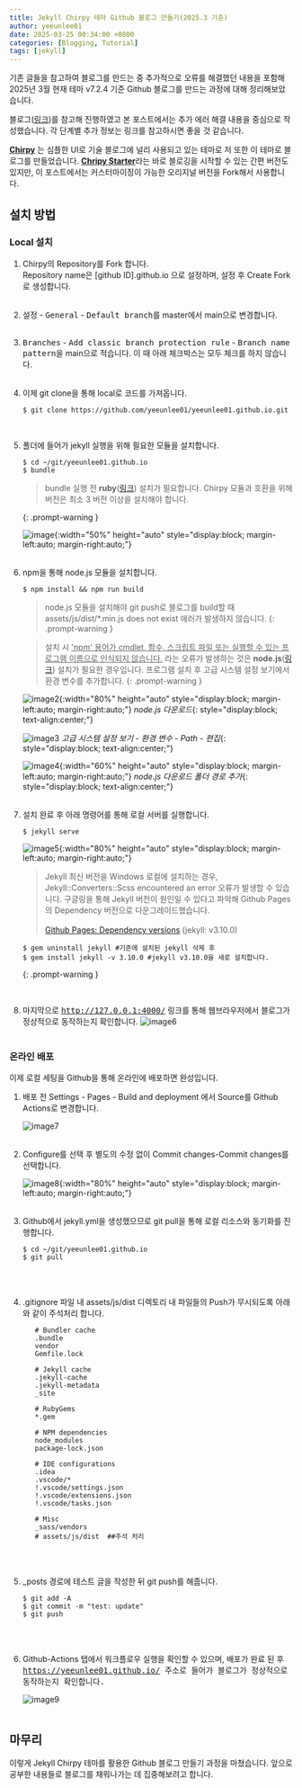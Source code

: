 ```yaml
---
title: Jekyll Chirpy 테마 Github 블로그 만들기(2025.3 기준)
author: yeeunlee01
date: 2025-03-25 00:34:00 +0800
categories: [Blogging, Tutorial]
tags: [jekyll]
---
```


기존 글들을 참고하여 블로그를 만드는 중 추가적으로 오류를 해결했던 내용을 포함해 2025년 3월 현재 테마 v7.2.4 기준 Github 블로그를 만드는 과정에 대해 정리해보았습니다. 

블로그([링크](https://jjikin.com/posts/Jekyll-Chirpy-%ED%85%8C%EB%A7%88%EB%A5%BC-%ED%99%9C%EC%9A%A9%ED%95%9C-Github-%EB%B8%94%EB%A1%9C%EA%B7%B8-%EB%A7%8C%EB%93%A4%EA%B8%B0(2023-6%EC%9B%94-%EA%B8%B0%EC%A4%80)/))를 참고해 진행하였고 본 포스트에서는 추가 에러 해결 내용을 중심으로 작성했습니다. 각 단계별 추가 정보는 링크를 참고하시면 좋을 것 같습니다.

[**Chirpy**](https://github.com/cotes2020/jekyll-theme-chirpy) 는 심플한 UI로 기술 블로그에 널리 사용되고 있는 테마로 저 또한 이 테마로 블로그를 만들었습니다. [**Chripy Starter**](https://github.com/cotes2020/chirpy-starter)라는 바로 블로깅을 시작할 수 있는 간편 버전도 있지만, 이 포스트에서는 커스터마이징이 가능한 오리지널 버전을 Fork해서 사용합니다.


## **설치 방법**

### Local 설치
1. Chirpy의 Repository를 Fork 합니다.<br>
   Repository name은 [github ID].github.io 으로 설정하며, 설정 후 Create Fork로 생성합니다.<br><br> 
   
   <!-- ![image](https://1drv.ms/i/c/75a790eae39ff677/IQRcU2k3qBcAT5T-uNOJLPL5AWDs_6oUN7vtZxVfsbd36Y0?width=1024)<br>
   ![image](https://1drv.ms/i/c/75a790eae39ff677/IQT94SOO_fRoTL24_Sh5kkg7Ad6m80sAc0hZgLMy1IZB3gA?width=1143&height=853) -->

2. <kbd>설정</kbd> - <kbd>General</kbd> - <kbd>Default branch</kbd>를 master에서 main으로 변경합니다.<br><br> 

3. <kbd>Branches</kbd> - <kbd>Add classic branch protection rule</kbd> - <kbd>Branch name pattern</kbd>을 main으로 적습니다. 이 때 아래 체크박스는 모두 체크를 하지 않습니다.<br><br> 


4. 이제 git clone을 통해 local로 코드를 가져옵니다.
   ```shell
   $ git clone https://github.com/yeeunlee01/yeeunlee01.github.io.git
   ```
   <br>


5. 폴더에 들어가 jekyll 실행을 위해 필요한 모듈을 설치합니다.
   ```shell
   $ cd ~/git/yeeunlee01.github.io
   $ bundle
   ```

   > bundle 실행 전 **ruby**([링크](https://rubyinstaller.org/downloads/)) 설치가 필요합니다. Chirpy 모듈과 호환을 위해 버전은 최소 3 버전 이상을 설치해야 합니다.
   >
   > 
   {: .prompt-warning }

   ![image](https://1drv.ms/i/c/75a790eae39ff677/IQQRj5uaBsYJTIe5h0auDkh3AW2vFmr0lky08r3Sr-RDW50?){:width="50%" height="auto" style="display:block; margin-left:auto; margin-right:auto;"}
   <br>
   <br>


6. npm을 통해 node.js 모듈을 설치합니다. 

   ```shell
   $ npm install && npm run build
   ``` 
   > node.js 모듈을 설치해야 git push로 블로그를 build할 때 assets/js/dist/*.min.js does not exist 에러가 발생하지 않습니다.
   {: .prompt-warning }

   > 설치 시 <U>'npm' 용어가 cmdlet, 함수, 스크립트 파일 또는 실행할 수 있는 프로그램 이름으로 인식되지 않습니다.</U> 라는 오류가 발생하는 것은 **node.js**([링크](https://nodejs.org/ko/download/)) 설치가 필요한 경우입니다. 프로그램 설치 후 고급 시스템 설정 보기에서 환경 변수를 추가합니다.
   {: .prompt-warning }

   ![image2](https://1drv.ms/i/c/75a790eae39ff677/IQR0kBIGShc1SaFb62gabBUDAU6ucczugAxSrQvo-P68d-c?){:width="80%" height="auto" style="display:block; margin-left:auto; margin-right:auto;"}
   *node.js 다운로드*{: style="display:block; text-align:center;"}

   ![image3](https://1drv.ms/i/c/75a790eae39ff677/IQQOFu9Gv4thQ4_3LDfFSVisASwZD8FM16ozKkRHItezkbY?width=1024)
   *고급 시스템 설정 보기 - 환경 변수 - Path - 편집*{: style="display:block; text-align:center;"}

   ![image4](https://1drv.ms/i/c/75a790eae39ff677/IQSE5dWKG8i-S5GpEVelR-svAUBiCtxYhiLBJ5fFSJp74zE?width=1024){:width="60%" height="auto" style="display:block; margin-left:auto; margin-right:auto;"}
   *node.js 다운로드 폴더 경로 추가*{: style="display:block; text-align:center;"}
   <br>
   <br>

7. 설치 완료 후 아래 명령어를 통해 로컬 서버를 실행합니다.
   ```shell
   $ jekyll serve
   ``` 
   ![image5](https://1drv.ms/i/c/75a790eae39ff677/IQRWKRxJLl5xTqvDhuy0xk2eAf85D5xhKuFRvTXhLd02ipo?width=1024){:width="80%" height="auto" style="display:block; margin-left:auto; margin-right:auto;"}
   
   > Jekyll 최신 버전을 Windows 로컬에 설치하는 경우, Jekyll::Converters::Scss encountered an error 오류가 발생할 수 있습니다. 구글링을 통해 Jekyll 버전이 원인일 수 있다고 파악해 Github Pages의 Dependency 버전으로 다운그레이드했습니다.<br><br>
   > [Github Pages: Dependency versions](https://pages.github.com/versions/) (jekyll: v3.10.0)<br>
   ```shell
   $ gem uninstall jekyll #기존에 설치된 jekyll 삭제 후 
   $ gem install jekyll -v 3.10.0 #jekyll v3.10.0을 새로 설치합니다.  
   ``` 
   {: .prompt-warning }

   <!-- ```shell
   $ gem uninstall jekyll #기존에 설치된 jekyll 삭제 후 
   $ gem install jekyll -v 3.10.0 #jekyll v3.10.0을 새로 설치합니다.  
   ```  -->
   <br>

8. 마지막으로 <kbd>http://127.0.0.1:4000/</kbd> 링크를 통해 웹브라우저에서 블로그가 정상적으로 동작하는지 확인합니다.
   ![image6](https://1drv.ms/i/c/75a790eae39ff677/IQRcgeogN1mxQYouaSALlqhHAbF2rr4V0CSmgsJarFRLSJg?width=1024)
   <br>
   <br>

### 온라인 배포

이제 로컬 세팅을 Github을 통해 온라인에 배포하면 완성입니다.

1. 배포 전 Settings - Pages - Build and deployment 에서 Source를 Github Actions로 변경합니다.

   ![image7](https://1drv.ms/i/c/75a790eae39ff677/IQRuKZ4xkUcXSqnnzE22nusmAQfPtB3lD7ShJX2_cilVfVQ?width=1024)
   <br>
   <br>

2. Configure를 선택 후 별도의 수정 없이 Commit changes-Commit changes를 선택합니다.
   
   ![image8](https://1drv.ms/i/c/75a790eae39ff677/IQQcFdVpNjHbSo3znkBdS4O8Adz_HEXdA81kaSYwF5rQSaQ?width=1024){:width="80%" height="auto" style="display:block; margin-left:auto; margin-right:auto;"}
   <br>
   <br>

3. Github에서 jekyll.yml을 생성했으므로 git pull을 통해 로컬 리소스와 동기화를 진행합니다.
   ```shell
   $ cd ~/git/yeeunlee01.github.io 
   $ git pull
   ``` 
   <br>
   <br>

4. .gitignore 파일 내 assets/js/dist 디렉토리 내 파일들의 Push가 무시되도록 아래와 같이 주석처리 합니다.
   ```shell
      # Bundler cache
      .bundle
      vendor
      Gemfile.lock

      # Jekyll cache
      .jekyll-cache
      .jekyll-metadata
      _site

      # RubyGems
      *.gem

      # NPM dependencies
      node_modules
      package-lock.json

      # IDE configurations
      .idea
      .vscode/*
      !.vscode/settings.json
      !.vscode/extensions.json
      !.vscode/tasks.json

      # Misc
      _sass/vendors
      # assets/js/dist  ##주석 처리
   ```
   <br>
   <br>

5. _posts 경로에 테스트 글을 작성한 뒤 git push를 해줍니다.
   ```shell
   $ git add -A
   $ git commit -m "test: update"
   $ git push
   ```
   <br>
   <br>

6. Github-Actions 탭에서 워크플로우 실행을 확인할 수 있으며, 배포가 완료 된 후 <kbd>https://yeeunlee01.github.io/<kbd> 주소로 들어가 블로그가 정상적으로 동작하는지 확인합니다.

   ![image9](https://1drv.ms/i/c/75a790eae39ff677/IQRBtNbXQYBQTZyzFFK5WiSgAa_nu614w4WrO79C-g6LSpk?width=1024)
   <br>
   <br>

## **마무리**
이렇게 Jekyll Chirpy 테마를 활용한 Github 블로그 만들기 과정을 마쳤습니다. 앞으로 공부한 내용들로 블로그를 채워나가는 데 집중해보려고 합니다.